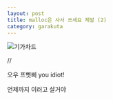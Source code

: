 ```yaml
---
layout: post
title: malloc은 사서 쓰세요 제발 (2)
category: garakuta
---
```


![기가차드]({{site.image_dir}}/gigachad.webp)

//

오우 프삣삐 you idiot!

언제까지 이러고 살거야
